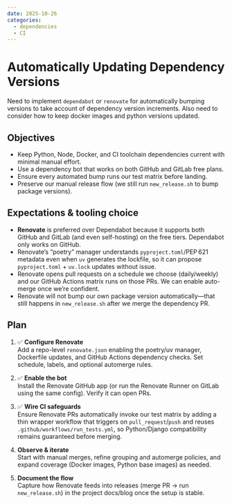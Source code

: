```yaml
---
date: 2025-10-26
categories:
  - dependencies
  - CI
---
```

# Automatically Updating Dependency Versions

Need to implement `dependabot` or `renovate` for automatically bumping versions to take account of dependency version increments. Also need to consider how to keep docker images and python versions updated.
<!-- more -->

## Objectives

- Keep Python, Node, Docker, and CI toolchain dependencies current with minimal manual effort.
- Use a dependency bot that works on both GitHub and GitLab free plans.
- Ensure every automated bump runs our test matrix before landing.
- Preserve our manual release flow (we still run `new_release.sh` to bump package versions).

## Expectations & tooling choice

- **Renovate** is preferred over Dependabot because it supports both GitHub and GitLab (and even self-hosting) on the free tiers. Dependabot only works on GitHub.
- Renovate’s “poetry” manager understands `pyproject.toml`/PEP 621 metadata even when `uv` generates the lockfile, so it can propose `pyproject.toml` + `uv.lock` updates without issue.
- Renovate opens pull requests on a schedule we choose (daily/weekly) and our GitHub Actions matrix runs on those PRs. We can enable auto-merge once we’re confident.
- Renovate will not bump our own package version automatically—that still happens in `new_release.sh` after we merge the dependency PR.

## Plan

1. ✅ **Configure Renovate**  
   Add a repo-level `renovate.json` enabling the poetry/uv manager, Dockerfile updates, and GitHub Actions dependency checks. Set schedule, labels, and optional automerge rules.

2. ✅ **Enable the bot**  
   Install the Renovate GitHub app (or run the Renovate Runner on GitLab using the same config). Verify it can open PRs.

3. ✅ **Wire CI safeguards**  
   Ensure Renovate PRs automatically invoke our test matrix by adding a thin wrapper workflow that triggers on `pull_request`/`push` and reuses `.github/workflows/run_tests.yml`, so Python/Django compatibility remains guaranteed before merging.

4. **Observe & iterate**  
   Start with manual merges, refine grouping and automerge policies, and expand coverage (Docker images, Python base images) as needed.

5. **Document the flow**  
   Capture how Renovate feeds into releases (merge PR → run `new_release.sh`) in the project docs/blog once the setup is stable.
